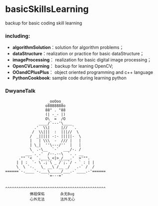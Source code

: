 # basicSkillsLearning

backup for basic coding skill learning

### including:
* **algorithmSolution**：solution for algorithm problems；    
* **dataStructure**：realization or practice for basic dataStructure；
* **imageProcessing**： realization for basic digital image processing；
* **OpenCVLearning**： backup for leaning OpenCV;
* **OOandCPlusPlus**： object oriented programming and c++ language
* **PythonCookbook**: sample code during learning python

### DwyaneTalk
```      
                   _ooOoo_
                  o8888888o
                  88" . "88
                  (| -_- |)
                  O\  =  /O
               ____/`---'\____
             .'  \\|     |//  `.
            /  \\|||  :  |||//  \
           /  _||||| -:- |||||-  \
           |   | \\\  -  /// |   |
           | \_|  ''\---/''  |   |
           \  .-\__  `-`  ___/-. /
         ___`. .'  /--.--\  `. . __
      ."" '<  `.___\_<|>_/___.'  >'"".
     | | :  `- \`.;`\ _ /`;.`/ - ` : | |
     \  \ `-.   \_ __\ /__ _/   .-` /  /
======`-.____`-.___\_____/___.-`____.-'======
                   `=---='


^^^^^^^^^^^^^^^^^^^^^^^^^^^^^^^^^^^^^^^^^^^^^   
           佛祖保佑       永无Bug
           心外无法       法外无心
```
           
